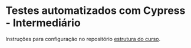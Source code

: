 # Testes automatizados com Cypress - Intermediário

Instruções para configuração no repositório [estrutura do curso](./lessons/_course-structure_.md).

